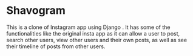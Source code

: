 # Shavogram
This is a clone of  Instagram app  using Django . It has some of the functionalities like the original insta app as it can allow a user to post, search other users, view other users and their own posts, as well as see their timeline of posts from other users.
